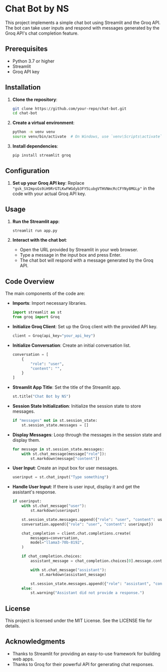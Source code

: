 # Chat Bot by NS

This project implements a simple chat bot using Streamlit and the Groq API. The bot can take user inputs and respond with messages generated by the Groq API's chat completion feature.

## Prerequisites

- Python 3.7 or higher
- Streamlit
- Groq API key

## Installation

1. **Clone the repository**:
    ```bash
    git clone https://github.com/your-repo/chat-bot.git
    cd chat-bot
    ```

2. **Create a virtual environment**:
    ```bash
    python -m venv venv
    source venv/bin/activate  # On Windows, use `venv\Scripts\activate`
    ```

3. **Install dependencies**:
    ```bash
    pip install streamlit groq
    ```

## Configuration

1. **Set up your Groq API key**:
    Replace `"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"` in the code with your actual Groq API key.

## Usage

1. **Run the Streamlit app**:
    ```bash
    streamlit run app.py
    ```

2. **Interact with the chat bot**:
    - Open the URL provided by Streamlit in your web browser.
    - Type a message in the input box and press Enter.
    - The chat bot will respond with a message generated by the Groq API.

## Code Overview

The main components of the code are:

- **Imports**: Import necessary libraries.
    ```python
    import streamlit as st
    from groq import Groq
    ```

- **Initialize Groq Client**: Set up the Groq client with the provided API key.
    ```python
    client = Groq(api_key="your_api_key")
    ```

- **Initialize Conversation**: Create an initial conversation list.
    ```python
    conversation = [
        {
            "role": "user",
            "content": "",
        }
    ]
    ```

- **Streamlit App Title**: Set the title of the Streamlit app.
    ```python
    st.title("Chat Bot by NS")
    ```

- **Session State Initialization**: Initialize the session state to store messages.
    ```python
    if "messages" not in st.session_state:
        st.session_state.messages = []
    ```

- **Display Messages**: Loop through the messages in the session state and display them.
    ```python
    for message in st.session_state.messages:
        with st.chat_message(message["role"]):
            st.markdown(message["content"])
    ```

- **User Input**: Create an input box for user messages.
    ```python
    userinput = st.chat_input("Type something")
    ```

- **Handle User Input**: If there is user input, display it and get the assistant's response.
    ```python
    if userinput:
        with st.chat_message("user"):
            st.markdown(userinput)

        st.session_state.messages.append({"role": "user", "content": userinput})
        conversation.append({"role": "user", "content": userinput})

        chat_completion = client.chat.completions.create(
            messages=conversation,
            model="llama3-70b-8192",
        )

        if chat_completion.choices:
            assistant_message = chat_completion.choices[0].message.content

            with st.chat_message("assistant"):
                st.markdown(assistant_message)

            st.session_state.messages.append({"role": "assistant", "content": assistant_message})
        else:
            st.warning("Assistant did not provide a response.")
    ```

## License

This project is licensed under the MIT License. See the LICENSE file for details.

## Acknowledgments

- Thanks to Streamlit for providing an easy-to-use framework for building web apps.
- Thanks to Groq for their powerful API for generating chat responses.
